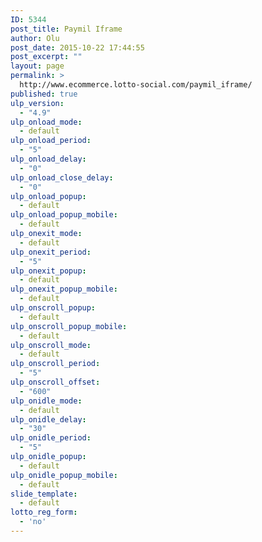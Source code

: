 ```yaml
---
ID: 5344
post_title: Paymil Iframe
author: Olu
post_date: 2015-10-22 17:44:55
post_excerpt: ""
layout: page
permalink: >
  http://www.ecommerce.lotto-social.com/paymil_iframe/
published: true
ulp_version:
  - "4.9"
ulp_onload_mode:
  - default
ulp_onload_period:
  - "5"
ulp_onload_delay:
  - "0"
ulp_onload_close_delay:
  - "0"
ulp_onload_popup:
  - default
ulp_onload_popup_mobile:
  - default
ulp_onexit_mode:
  - default
ulp_onexit_period:
  - "5"
ulp_onexit_popup:
  - default
ulp_onexit_popup_mobile:
  - default
ulp_onscroll_popup:
  - default
ulp_onscroll_popup_mobile:
  - default
ulp_onscroll_mode:
  - default
ulp_onscroll_period:
  - "5"
ulp_onscroll_offset:
  - "600"
ulp_onidle_mode:
  - default
ulp_onidle_delay:
  - "30"
ulp_onidle_period:
  - "5"
ulp_onidle_popup:
  - default
ulp_onidle_popup_mobile:
  - default
slide_template:
  - default
lotto_reg_form:
  - 'no'
---
```

<form id="IframeCreditCardForm" action="" method="post" name="IframeCreditCardForm">
<div id="credit-card-formdiv" class="col-lg-12" style="display: none;">
<div style="display: inline-block; max-width: 300px;">
<h4 id="creditCardText" style="display: none;">Credit Card Details</h4>
<div><!-- Other fields of your form -->
<div id="credit-card-fields"><!-- Embedded credit card frame will load here --></div>
<!-- Other fields of your form -->

</div>
<div class="form-group">
<div class="tc"><button id="btnPlaceOrder" class="btn btn-block btn-success btn-next" style="display: none;" type="button">PLACE ORDER &gt;&gt;</button></div>
</div>
<div class="tc"><img id="CardIconsimage" style="display: none;" src="http://lottosocial.s3.amazonaws.com/cms2/wp-content/uploads/2015/07/cardIcons.png" alt="Card icons" /></div>
</div>
</div>
</form>